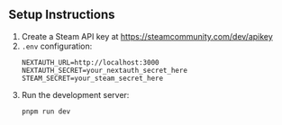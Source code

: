 ## Setup Instructions

1. Create a Steam API key at https://steamcommunity.com/dev/apikey
2. `.env` configuration:
   ```
   NEXTAUTH_URL=http://localhost:3000
   NEXTAUTH_SECRET=your_nextauth_secret_here
   STEAM_SECRET=your_steam_secret_here
   ```
3. Run the development server:
   ```bash
   pnpm run dev
   ```